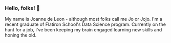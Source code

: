### Hello, folks! 👋

My name is Joanne de Leon - although most folks call me Jo or Jojo. I'm a recent graduate of Flatiron School's Data Science program. Currently on the hunt for a job, I've been keeping my brain engaged learning new skills and honing the old.

<!--
**jojodeleon/jojodeleon** is a ✨ _special_ ✨ repository because its `README.md` (this file) appears on your GitHub profile.


- 🔭 I’m currently working on AWS Cloud Practitioner Certification 
- 🌱 I’m currently learning Tableau
- 💬 Ask me about ... my love of cooking and baking!
- 📫 How to reach me: trudell1977@gmail.com
- You can find me on [![LInkedIn][3.2]][3]
- 😄 Pronouns: she/her
- ⚡ Fun fact: ... You can find me riding around Chicago on my bike taking photos on most weekends
-->
